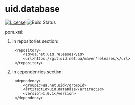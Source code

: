 
# uid.database

[![License](https://img.shields.io/badge/License-Apache%202.0-blue.svg)](http://www.apache.org/licenses/LICENSE-2.0) ![Build Status](https://git.uid.net.ua/uid/uid.database/build/master/badge.svg)

pom.xml:

1. in repositories section:

        <repository>
            <id>ua.net.uid.releases</id>
            <url>https://git.uid.net.ua/maven/releases/</url>
        </repository>

2. in dependencies section:

        <dependency>
            <groupId>ua.net.uid</groupId>
            <artifactId>uid.database</artifactId>
            <version>1.0.1</version>
        </dependency>
